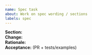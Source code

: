```yaml
---
name: Spec task
about: Work on spec wording / sections
labels: spec
---
```

**Section:**  
**Change:**  
**Rationale:**  
**Acceptance:** (PR + tests/examples)
